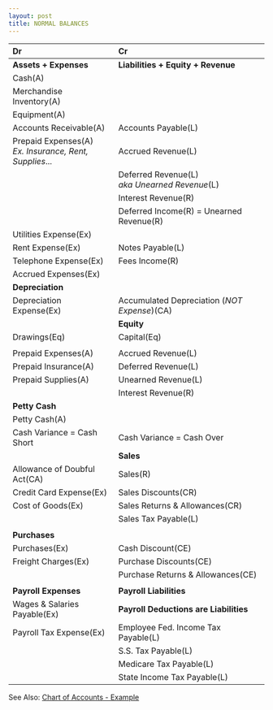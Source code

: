 ```yaml
---
layout: post
title: NORMAL BALANCES
---
```



| Dr | Cr |
|:-|:-|
|**Assets + Expenses**|**Liabilities + Equity + Revenue**|
|Cash(A)|| 
|Merchandise Inventory(A)||
|Equipment(A)||
|Accounts Receivable(A)|Accounts Payable(L)|
|Prepaid Expenses(A)<br>*Ex. Insurance, Rent, Supplies*...|Accrued Revenue(L)|
||Deferred Revenue(L)<br>*aka Unearned Revenue*(L)|
||Interest Revenue(R)|
||Deferred Income(R) = Unearned Revenue(R)|
|Utilities Expense(Ex)||
|Rent Expense(Ex)|Notes Payable(L)|
|Telephone Expense(Ex)|Fees Income(R)|
|Accrued Expenses(Ex)||
|**Depreciation**||
|Depreciation Expense(Ex)|Accumulated Depreciation (*NOT Expense*)(CA)|
||**Equity**|
|Drawings(Eq)|Capital(Eq)|
|||
|Prepaid Expenses(A)|Accrued Revenue(L)|
|Prepaid Insurance(A)|Deferred Revenue(L)|
|Prepaid Supplies(A)|Unearned Revenue(L)|
||Interest Revenue(R)|
|**Petty Cash**||
|Petty Cash(A)||
|Cash Variance = Cash Short|Cash Variance = Cash Over|
||**Sales**|
|Allowance of Doubful Act(CA)|Sales(R)|
|Credit Card Expense(Ex)|Sales Discounts(CR)|
|Cost of Goods(Ex)|Sales Returns & Allowances(CR)|
||Sales Tax Payable(L)|
|||
|**Purchases**||
|Purchases(Ex)|Cash Discount(CE)|
|Freight Charges(Ex)|Purchase Discounts(CE)|
||Purchase Returns & Allowances(CE)|
|||
|**Payroll Expenses**|**Payroll Liabilities**|
|Wages & Salaries Payable(Ex)|**Payroll Deductions are Liabilities**|
|Payroll Tax Expense(Ex)|Employee Fed. Income Tax Payable(L)|
||S.S. Tax Payable(L)|
||Medicare Tax Payable(L)|
||State Income Tax Payable(L)|


See Also: [Chart of Accounts - Example](_posts/2024-04-27-chart-of-acts.md)
